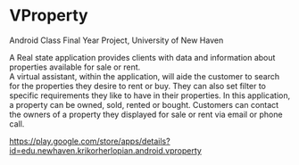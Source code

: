 # VProperty
Android Class Final Year Project, University of New Haven

 A Real state application provides clients with data and information about properties available for sale or rent.  
 A virtual assistant, within the application, will aide the customer to search for the properties they desire to rent or buy. 
 They can also set filter to specific requirements they like to have in their properties. 
 In this application, a property can be owned, sold, rented or bought. 
 Customers can contact the owners of a property they displayed for sale or rent via email or phone call.
 
 https://play.google.com/store/apps/details?id=edu.newhaven.krikorherlopian.android.vproperty
 
